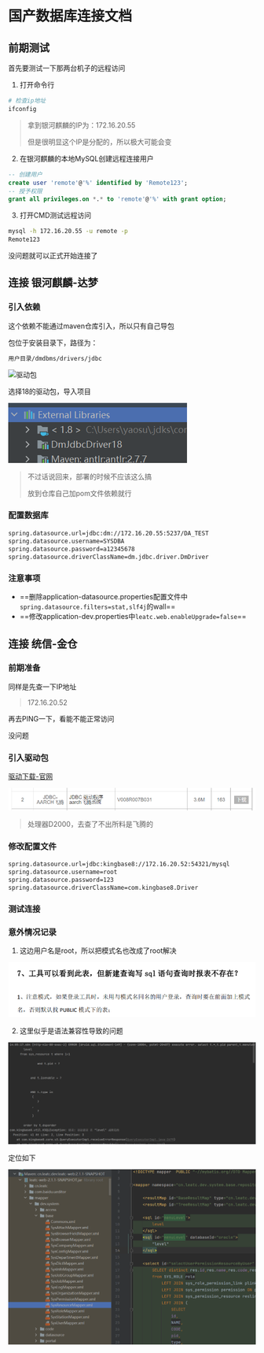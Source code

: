 # 国产数据库连接文档

## 前期测试

首先要测试一下那两台机子的远程访问

1. 打开命令行

```bash
# 检查ip地址
ifconfig
```

> 拿到银河麒麟的IP为：172.16.20.55
>
> 但是很明显这个IP是分配的，所以极大可能会变

2. 在银河麒麟的本地MySQL创建远程连接用户

```sql
-- 创建用户
create user 'remote'@'%' identified by 'Remote123';
-- 授予权限
grant all privileges.on *.* to 'remote'@'%' with grant option;
```

3. 打开CMD测试远程访问

```bash
mysql -h 172.16.20.55 -u remote -p
Remote123
```

没问题就可以正式开始连接了

## 连接 银河麒麟-达梦

### 引入依赖

这个依赖不能通过maven仓库引入，所以只有自己导包

包位于安装目录下，路径为：

```bash
用户目录/dmdbms/drivers/jdbc
```

![驱动包](https://img-blog.csdnimg.cn/20201229175824941.png?x-oss-process=image/watermark,type_ZmFuZ3poZW5naGVpdGk,shadow_10,text_aHR0cHM6Ly9ibG9nLmNzZG4ubmV0L3FxXzQwMDY1Nzc2,size_16,color_FFFFFF,t_70)

选择18的驱动包，导入项目

![image-20220719164619689](assets/image-20220719164619689.png)

> 不过话说回来，部署的时候不应该这么搞
>
> 放到仓库自己加pom文件依赖就行

### 配置数据库

```properties
spring.datasource.url=jdbc:dm://172.16.20.55:5237/DA_TEST
spring.datasource.username=SYSDBA
spring.datasource.password=a12345678
spring.datasource.driverClassName=dm.jdbc.driver.DmDriver
```

### 注意事项

* ==删除application-datasource.properties配置文件中`spring.datasource.filters=stat,slf4j`的wall==
* ==修改application-dev.properties中`leatc.web.enableUpgrade=false`==

## 连接 统信-金仓

### 前期准备

同样是先查一下IP地址

> 172.16.20.52

再去PING一下，看能不能正常访问

没问题

### 引入驱动包

[驱动下载-官网](https://www.kingbase.com.cn/qd/index.htm)

![image-20220720103612156](assets/image-20220720103612156.png)

> 处理器D2000，去查了不出所料是飞腾的

### 修改配置文件

```properties
spring.datasource.url=jdbc:kingbase8://172.16.20.52:54321/mysql
spring.datasource.username=root
spring.datasource.password=123
spring.datasource.driverClassName=com.kingbase8.Driver
```

### 测试连接

### 意外情况记录

1. 这边用户名是root，所以把模式名也改成了root解决

![image-20220720140204208](assets/image-20220720140204208.png)

2. 这里似乎是语法兼容性导致的问题

![image-20220720142131760](assets/image-20220720142131760.png)

定位如下

![image-20220720142205767](assets/image-20220720142205767.png)
